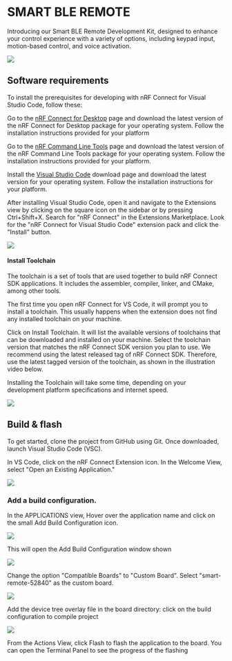 # SMART BLE REMOTE
Introducing our Smart BLE Remote Development Kit, designed to enhance your control experience with a variety of options, including keypad input, motion-based control, and voice activation.

![](images/smart_ble_remote.jpg)

## Software requirements​
To install the prerequisites for developing with nRF Connect for Visual Studio Code, follow these:


Go to the [nRF Connect for Desktop](https://www.nordicsemi.com/Products/Development-tools/nrf-connect-for-desktop) page and download the latest version of the nRF Connect for Desktop package for your operating system. Follow the installation instructions provided for your platform
 
Go to the [nRF Command Line Tools](https://www.nordicsemi.com/Products/Development-tools/nrf-command-line-tools) page and download the latest version of the nRF Command Line Tools package for your operating system. Follow the installation instructions provided for your platform.

Install the [Visual Studio Code](https://code.visualstudio.com/) download page and download the latest version for your operating system. Follow the installation instructions for your platform.

After installing Visual Studio Code, open it and navigate to the Extensions view by clicking on the square icon on the sidebar or by pressing Ctrl+Shift+X. Search for "nRF Connect" in the Extensions Marketplace. Look for the "nRF Connect for Visual Studio Code" extension pack and click the "Install" button.
     
![](images/nrf_extension.png)

#### Install Toolchain
The toolchain is a set of tools that are used together to build nRF Connect SDK applications. It includes the assembler, compiler, linker, and CMake, among other tools.

The first time you open nRF Connect for VS Code, it will prompt you to install a toolchain. This usually happens when the extension does not find any installed toolchain on your machine.

Click on Install Toolchain. It will list the available versions of toolchains that can be downloaded and installed on your machine. Select the toolchain version that matches the nRF Connect SDK version you plan to use. We recommend using the latest released tag of nRF Connect SDK. Therefore, use the latest tagged version of the toolchain, as shown in the illustration video below.

Installing the Toolchain will take some time, depending on your development platform specifications and internet speed.

![](images/nrf_toolchain.png)

## Build & flash
To get started, clone the project from GitHub using Git.
Once downloaded, launch Visual Studio Code (VSC).

In VS Code, click on the nRF Connect Extension icon. In the Welcome View, select "Open an Existing Application."

![](images/extension_icon.png)

### Add a build configuration.
In the APPLICATIONS view, Hover over the application name and click on the small Add Build Configuration icon.

![](images/build_con.png)

This will open the Add Build Configuration window shown

![](images/add_build.png)

Change the option "Compatible Boards" to "Custom Board".
Select "smart-remote-52840" as the custom board.

![](images/custom.png)

Add the device tree overlay file in the board directory:
click on the build configuration to compile project

![](images/build.png)

From the Actions View, click Flash to flash the application to the board. You can open the Terminal Panel to see the progress of the flashing

